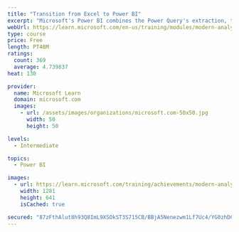 ```yaml
---
title: "Transition from Excel to Power BI"
excerpt: "Microsoft's Power BI combines the Power Query's extraction, transformation, and loading capabilities with DAX and a relational data model in a new application with new features."
webUrl: https://learn.microsoft.com/en-us/training/modules/modern-analytics-transition/
type: course
price: Free
length: PT48M
ratings:
  count: 369
  average: 4.739837
heat: 130

provider:
  name: Microsoft Learn
  domain: microsoft.com
  images:
    - url: /assets/images/organizations/microsoft.com-50x50.jpg
      width: 50
      height: 50

levels:
  - Intermediate

topics:
  - Power BI

images:
  - url: https://learn.microsoft.com/training/achievements/modern-analytics-transition-social.png
    width: 1281
    height: 641
    isCached: true

secured: "87zFthAlut8h93Q8ImL9XSOkST3S715CB/BBjA5Nenezwm1Lf7Uc4/YG0zhDCexZtGTOYNY6MDb3bQ4UxHfxCCqPomPtOIMjQsVJV/HfhjPjTKHbL1q8H1/zmuLTwsb85OfzjFl6aaI3EAVl+mcX5vOgDz39aU3Iqw5IXeFN4AxuEQLgKtYc8b928YmOSB3V+ob/cvcM0fAmkLIN2nQvi9SBV8vuX+5LRJOjAeb8dme5DYhNI7WHjnxp1cn+e/HAyDrKyF35I1Ev62rhLf418B4MEDpnoqa3yjcY9qdK2fmf1o5SYiCj1ITjpcy9rlS5iqorUJqPRX2gJXuRFzAkTLRpTA3tzn+wMOnO/bt2D6CVQRBE8TiNAjLXrXswqxF0IplgkM3wiqwpeN7QtY5qyJzn1yPiGUCnqw6k1iJ+oQ4=;aZKMPawQu6ERJPNb2zGNgA=="
---
```


